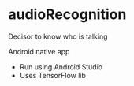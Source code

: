 # audioRecognition
Decisor to know who is talking

Android native app
- Run using Android Studio
- Uses TensorFlow lib
